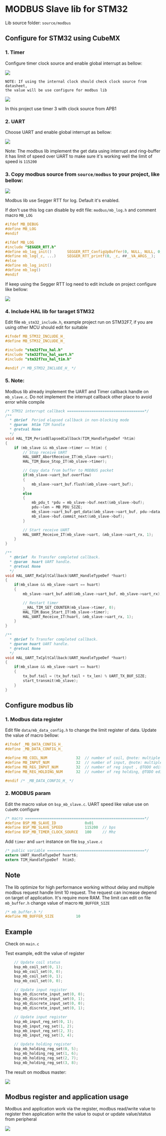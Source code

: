 # MODBUS Slave lib for STM32

Lib source folder: `source/modbus`

## Configure for STM32 using CubeMX

### 1. Timer
Configure timer clock source and enable global interrupt as bellow:

![](docs/image/cube_timer.png)

```
NOTE: If using the internal clock should check clock source from datasheet,
the value will be use configure for modbus lib
```

![](docs/image/timer_clock_source.png)

In this project use timer 3 with clock source from APB1


### 2. UART

Choose UART and enable global interrupt as bellow:

![](docs/image/cube_uart.png)

Note: The modbus lib implement the get data using interrupt and ring-buffer 
it has limit of speed over UART to make sure it's working well the limit 
of speed is `115200`

### 3. Copy modbus source from `source/modbus` to your project, like bellow:

![](docs/image/modbus_lib.png)

Modbus lib use Segger RTT for log. Default it's enabled. 

If don't use this log can disable by edit file: `modbus/mb_log.h` and comment macro `MB_LOG`
```c
#ifdef MB_DEBUG
#define MB_LOG
#endif

#ifdef MB_LOG
#include "SEGGER_RTT.h"
#define mb_log_init()		SEGGER_RTT_ConfigUpBuffer(0, NULL, NULL, 0, SEGGER_RTT_MODE_NO_BLOCK_SKIP)
#define mb_log(_c, ...)		SEGGER_RTT_printf(0, _c, ##__VA_ARGS__);
#else
#define mb_log_init()
#define mb_log()
#endif
```

If keep using the Segger RTT log need to edit include on project configure like bellow:

![](docs/image/segger_rtt.png)

### 4. Include HAL lib for taraget STM32

Edit file `mb_stm32_include.h`, example project run on STM32F7, if you are using other MCU should edit for suitable
```c
#ifndef MB_STM32_INCLUDE_H_
#define MB_STM32_INCLUDE_H_

#include "stm32f7xx_hal.h"
#include "stm32f7xx_hal_uart.h"
#include "stm32f7xx_hal_tim.h"

#endif /* MB_STM32_INCLUDE_H_ */

```

### 5. Note:

Modbus lib already implement the UART and Timer callback handle on `mb_slave.c`. Do not implement the interrupt callback other place to avoid error while compile

```C
/* STM32 interrupt callback ===================================*/
/**
  * @brief  Period elapsed callback in non-blocking mode
  * @param  htim TIM handle
  * @retval None
  */
void HAL_TIM_PeriodElapsedCallback(TIM_HandleTypeDef *htim)
{
	if (mb_slave && mb_slave->timer == htim) {
		// Stop receive UART
		HAL_UART_AbortReceive_IT(mb_slave->uart);
		HAL_TIM_Base_Stop_IT(mb_slave->timer);

		// Copy data from buffer to MODBUS packet
		if(mb_slave->uart_buf.overflow)
		{
			mb_slave->uart_buf.flush(&mb_slave->uart_buf);
		}
		else
		{
			mb_pdu_t *pdu = mb_slave->buf.next(&mb_slave->buf);
			pdu->len = MB_PDU_SIZE;
			mb_slave->uart_buf.get_data(&mb_slave->uart_buf, pdu->data, &pdu->len);
			mb_slave->buf.commit_next(&mb_slave->buf);
		}

		// Start receive UART
		HAL_UART_Receive_IT(mb_slave->uart, &mb_slave->uart_rx, 1);
	}
}

/**
  * @brief  Rx Transfer completed callback.
  * @param  huart UART handle.
  * @retval None
  */
void HAL_UART_RxCpltCallback(UART_HandleTypeDef *huart)
{
	if(mb_slave && mb_slave->uart == huart)
	{
		mb_slave->uart_buf.add(&mb_slave->uart_buf, mb_slave->uart_rx);

		// Restart timer
		__HAL_TIM_SET_COUNTER(mb_slave->timer, 0);
		HAL_TIM_Base_Start_IT(mb_slave->timer);
		HAL_UART_Receive_IT(huart, &mb_slave->uart_rx, 1);
	}
}

/**
  * @brief Tx Transfer completed callback.
  * @param huart UART handle.
  * @retval None
  */
void HAL_UART_TxCpltCallback(UART_HandleTypeDef *huart)
{
	if(mb_slave && mb_slave->uart == huart)
	{
		tx_buf.tail = (tx_buf.tail + tx_len) % UART_TX_BUF_SIZE;
		start_transmit(mb_slave);
	}
}
```

## Configure modbus lib

### 1. Modbus data register

Edit file `data/mb_data_config.h` to change the limit register of data. Update the value of macro bellow:

```c
#ifndef _MB_DATA_CONFIG_H_
#define _MB_DATA_CONFIG_H_

#define MB_COIL_NUM				32	// number of coil, @note: multiple of 8, @TODO edit
#define MB_INPUT_NUM			32	// number of input, @note: multiple of 8, @TODO edit
#define MB_REG_INPUT_NUM		32	// number of reg input , @TODO edit
#define MB_REG_HOLDING_NUM		32	// number of reg holding, @TODO edit

#endif /* _MB_DATA_CONFIG_H_ */
```

### 2. MODBUS param
Edit the macro value on `bsp_mb_slave.c`. UART speed like value use on `CubeMX` configure
```c
/* macro ======================================================*/
#define BSP_MB_SLAVE_ID				0x01
#define BSP_MB_SLAVE_SPEED			115200	// bps
#define BSP_MB_TIMER_CLOCK_SOURCE	100		// Mhz
```
Add `timer` and `uart` instance on file `bsp_slave.c`
```c
/* public variable ============================================*/
extern UART_HandleTypeDef huart6;
extern TIM_HandleTypeDef  htim3;
```

## Note

The lib optimize for high performance working without delay and multiple modbus request handle limit 10 request. The request can increase depend on target of application. It's require more RAM. The limit can edit on file `mb_buffer.h` change value of macro `MB_BUFFER_SIZE`

```c
/* mb_buffer.h */
#define MB_BUFFER_SIZE			10
```

## Example 

Check on `main.c`

Test example, edit the value of register
```c
	// Update coil status
	bsp_mb_coil_set(0, 1);
	bsp_mb_coil_set(0, 0);
	bsp_mb_coil_set(0, 1);
	bsp_mb_coil_set(0, 0);

	// Update input register
	bsp_mb_discrete_input_set(0, 0);
	bsp_mb_discrete_input_set(0, 1);
	bsp_mb_discrete_input_set(0, 0);
	bsp_mb_discrete_input_set(0, 1);

	// Update input register
	bsp_mb_input_reg_set(0, 1);
	bsp_mb_input_reg_set(1, 2);
	bsp_mb_input_reg_set(2, 3);
	bsp_mb_input_reg_set(3, 4);

	// Update holding register
	bsp_mb_holding_reg_set(0, 5);
	bsp_mb_holding_reg_set(1, 6);
	bsp_mb_holding_reg_set(2, 7);
	bsp_mb_holding_reg_set(3, 8);
```

The result on modbus master:

![](docs/image/test_modbus.png)


## Modbus register and application usage

Modbus and application work via the register, modbus read/write value to register then application write the value to ouput or update value/status from peripheral

![](docs/image/modbus_arch.png)